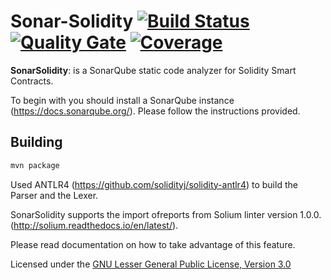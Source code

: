 # Sonar-Solidity [![Build Status](https://travis-ci.org/stylianos-agapiou-sonarsource/sonar-solidity.svg?branch=master)](https://travis-ci.org/stylianos-agapiou-sonarsource/sonar-solidity) [![Quality Gate](https://sonarcloud.io/api/project_badges/measure?project=org.sonarsource.solidity%3Asonar-solidity&metric=alert_status)](https://sonarcloud.io/dashboard?id=org.sonarsource.solidity%3Asonar-solidity) [![Coverage](https://sonarcloud.io/api/project_badges/measure?project=org.sonarsource.solidity%3Asonar-solidity&metric=coverage)](https://sonarcloud.io/component_measures?id=org.sonarsource.solidity%3Asonar-solidity&metric=coverage)

**SonarSolidity**: is a SonarQube static code analyzer for Solidity Smart Contracts.

To begin with you should install a SonarQube instance (https://docs.sonarqube.org/).
Please follow the instructions provided.

## Building

```bash
mvn package
```
Used ANTLR4 (https://github.com/solidityj/solidity-antlr4) to build the Parser and the Lexer.

SonarSolidity supports the import ofreports from Solium linter version 1.0.0. (http://solium.readthedocs.io/en/latest/).

Please read documentation on how to take advantage of this feature.
 
Licensed under the [GNU Lesser General Public License, Version 3.0](http://www.gnu.org/licenses/lgpl.txt)
